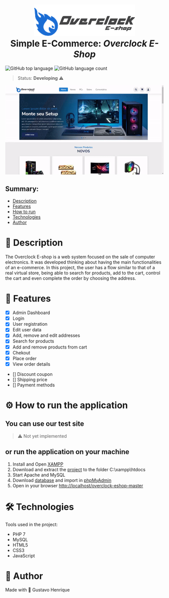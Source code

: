 <h1 style="text-align: center;">
    <img src="views/assets/images/logo.png" />
    <br>
    Simple E-Commerce: <i>Overclock E-Shop</i>
</h1>

![GitHub top language](https://img.shields.io/github/languages/top/gustavohps10/overclock-eshop)
![GitHub language count](https://img.shields.io/github/languages/count/Gustavohps10/overclock-eshop)

> Status: **Developing** ⚠️

<img style="position:relative; left: 50%; transform: translateX(-50%);" src="views/assets/images/to-readme/buying.gif" />

## Summary:
* [Description](#page_with_curl-description)
* [Features](#game_die-features)
* [How to run](#gear-how-to-run-the-application)
* [Technologies](#hammer_and_wrench-technologies)
* [Author](#adult-author)

# 📃 Description
<p>
The Overclock E-shop is a web system focused on the sale of computer electronics.
It was developed thinking about having the main functionalities of an e-commerce. In this project, the user has a flow similar to that of a real virtual store, being able to search for products, add to the cart, control the cart and even complete the order by choosing the address.
</p>

# 🎲 Features
- [x] Admin Dashboard
- [x] Login
- [x] User registration
- [x] Edit user data
- [x] Add, remove and edit addresses
- [x] Search for products
- [x] Add and remove products from cart
- [x] Chekout
- [x] Place order
- [x] View order details
- [] Discount coupon
- [] Shipping price
- [] Payment methods

# ⚙️ How to run the application

## You can use our test site
> ⚠️ Not yet implemented

## or run the application on your machine
1. Install and Open [XAMPP](https://www.apachefriends.org/xampp-files/7.4.27/xampp-windows-x64-7.4.27-1-VC15-installer.exe)
2. Download and extract the [project](https://github.com/Gustavohps10/overclock-eshop/archive/refs/heads/master.zip) to the folder C:\xampp\htdocs
3. Start Apache and MySQL
4. Download [database](#) and import in [phpMyAdmin](http://localhost/phpmyadmin/index.php?route=/server/import)
5. Open in your browser <http://localhost/overclock-eshop-master>

# 🛠️ Technologies
Tools used in the project:
- PHP 7
- MySQL
- HTML5
- CSS3
- JavaScript

# 🧑 Author
Made with 💜 Gustavo Henrique